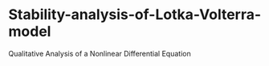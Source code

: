 # Stability-analysis-of-Lotka-Volterra-model
Qualitative Analysis of a Nonlinear Differential Equation
